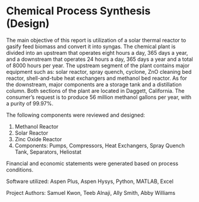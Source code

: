 # Chemical Process Synthesis (Design)


The main objective of this report is utilization of a solar thermal reactor to gasify feed
biomass and convert it into syngas. The chemical plant is divided into an upstream that operates
eight hours a day, 365 days a year, and a downstream that operates 24 hours a day, 365 days a
year and a total of 8000 hours per year. The upstream segment of the plant contains major
equipment such as: solar reactor, spray quench, cyclone, ZnO cleaning bed reactor,
shell-and-tube heat exchangers and methanol bed reactor. As for the downstream, major
components are a storage tank and a distillation column. Both sections of the plant are located in
Daggett, California. The consumer’s request is to produce 56 million methanol gallons per year,
with a purity of 99.97%.

The following components were reviewed and designed: 
1) Methanol Reactor 
2) Solar Reactor 
3) Zinc Oxide Reactor 
4) Components: Pumps, Compressors, Heat Exchangers, Spray Quench Tank, Separators, Heliostat 

Financial and economic statements were generated based on process conditions. 

Software utilized: Aspen Plus, Aspen Hysys, Python, MATLAB, Excel 

Project Authors: Samuel Kwon, Teeb Alnaji, Ally Smith, Abby Williams 
